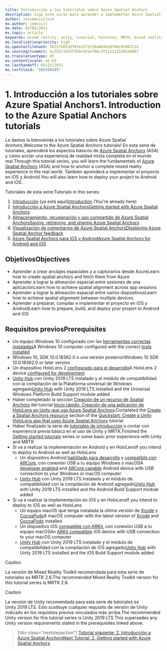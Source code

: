 ```yaml
---
title: Introducción a los tutoriales sobre Azure Spatial Anchors
description: Siga este curso para aprender a implementar Azure Spatial Anchors en una aplicación de realidad mixta.
author: jessemcculloch
ms.author: jemccull
ms.date: 02/05/2021
ms.topic: article
keywords: mixed reality, unity, tutorial, hololens, MRTK, mixed reality toolkit, UWP, Azure spatial anchors, ios, android, Windows 10, ARCore, macOS, Android Build Support, ARKit
ms.localizationpriority: high
ms.openlocfilehash: 263575653df8fe22f2c59a00443d788c6598721b
ms.sourcegitcommit: ac315c1d35f2b9c431e79bc3f1212215301bb867
ms.translationtype: HT
ms.contentlocale: es-ES
ms.lasthandoff: 03/25/2021
ms.locfileid: "105550345"
---
```

# <a name="1-introduction-to-the-azure-spatial-anchors-tutorials"></a><span data-ttu-id="a99d3-104">1. Introducción a los tutoriales sobre Azure Spatial Anchors</span><span class="sxs-lookup"><span data-stu-id="a99d3-104">1. Introduction to the Azure Spatial Anchors tutorials</span></span>

<span data-ttu-id="a99d3-105">Le damos la bienvenida a los tutoriales sobre Azure Spatial Anchors.</span><span class="sxs-lookup"><span data-stu-id="a99d3-105">Welcome to the Azure Spatial Anchors tutorials!</span></span> <span data-ttu-id="a99d3-106">En esta serie de tutoriales, aprenderá los aspectos básicos de <a href="https://azure.microsoft.com/services/spatial-anchors" target="_blank">Azure Spatial Anchors</a> (ASA) y cómo anclar una experiencia de realidad mixta completa en el mundo real.</span><span class="sxs-lookup"><span data-stu-id="a99d3-106">Through this tutorial series, you will learn the fundamentals of <a href="https://azure.microsoft.com/services/spatial-anchors" target="_blank">Azure Spatial Anchors</a> (ASA) and how to anchor a complete mixed reality experience in the real world.</span></span> <span data-ttu-id="a99d3-107">También aprenderá a implementar el proyecto en iOS y Android.</span><span class="sxs-lookup"><span data-stu-id="a99d3-107">You will also learn how to deploy your project to Android and iOS.</span></span>

<span data-ttu-id="a99d3-108">Tutoriales de esta serie:</span><span class="sxs-lookup"><span data-stu-id="a99d3-108">Tutorials in this series:</span></span>

1. <span data-ttu-id="a99d3-109">[Introducción](mr-learning-asa-01.md) (ya está aquí)</span><span class="sxs-lookup"><span data-stu-id="a99d3-109">[Introduction](mr-learning-asa-01.md) (You're already here)</span></span>
2. [<span data-ttu-id="a99d3-110">Introducción a Azure Spatial Anchors</span><span class="sxs-lookup"><span data-stu-id="a99d3-110">Getting started with Azure Spatial Anchors</span></span>](mr-learning-asa-02.md)
3. [<span data-ttu-id="a99d3-111">Almacenamiento, recuperación y uso compartido de Azure Spatial Anchors</span><span class="sxs-lookup"><span data-stu-id="a99d3-111">Saving, retrieving, and sharing Azure Spatial Anchors</span></span>](mr-learning-asa-03.md)
4. [<span data-ttu-id="a99d3-112">Visualización de comentarios de Azure Spatial Anchors</span><span class="sxs-lookup"><span data-stu-id="a99d3-112">Displaying Azure Spatial Anchor feedback</span></span>](mr-learning-asa-04.md)
5. [<span data-ttu-id="a99d3-113">Azure Spatial Anchors para iOS y Android</span><span class="sxs-lookup"><span data-stu-id="a99d3-113">Azure Spatial Anchors for Android and iOS</span></span>](mr-learning-asa-05.md)

## <a name="objectives"></a><span data-ttu-id="a99d3-114">Objetivos</span><span class="sxs-lookup"><span data-stu-id="a99d3-114">Objectives</span></span>

* <span data-ttu-id="a99d3-115">Aprender a crear anclajes espaciales y a capturarlos desde Azure</span><span class="sxs-lookup"><span data-stu-id="a99d3-115">Learn how to create spatial anchors and fetch them from Azure</span></span>
* <span data-ttu-id="a99d3-116">Aprender a lograr la alineación espacial entre sesiones de una aplicación</span><span class="sxs-lookup"><span data-stu-id="a99d3-116">Learn how to achieve spatial alignment across app sessions</span></span>
* <span data-ttu-id="a99d3-117">Aprender a lograr la alineación espacial entre varios dispositivos</span><span class="sxs-lookup"><span data-stu-id="a99d3-117">Learn how to achieve spatial alignment between multiple devices</span></span>
* <span data-ttu-id="a99d3-118">Aprender a preparar, compilar e implementar el proyecto en iOS y Android</span><span class="sxs-lookup"><span data-stu-id="a99d3-118">Learn how to prepare, build, and deploy your project to Android and iOS</span></span>

## <a name="prerequisites"></a><span data-ttu-id="a99d3-119">Requisitos previos</span><span class="sxs-lookup"><span data-stu-id="a99d3-119">Prerequisites</span></span>

* <span data-ttu-id="a99d3-120">Un equipo Windows 10 configurado con las [herramientas correctas instaladas](../../install-the-tools.md)</span><span class="sxs-lookup"><span data-stu-id="a99d3-120">A Windows 10 computer configured with the correct [tools installed](../../install-the-tools.md)</span></span>
* <span data-ttu-id="a99d3-121">Windows 10, SDK 10.0.18362.0 o una versión posterior</span><span class="sxs-lookup"><span data-stu-id="a99d3-121">Windows 10 SDK 10.0.18362.0 or later version</span></span>
* <span data-ttu-id="a99d3-122">Un dispositivo HoloLens 2 [configurado para el desarrollo](../../platform-capabilities-and-apis/using-visual-studio.md#enabling-developer-mode)</span><span class="sxs-lookup"><span data-stu-id="a99d3-122">A HoloLens 2 device [configured for development](../../platform-capabilities-and-apis/using-visual-studio.md#enabling-developer-mode)</span></span>
* <span data-ttu-id="a99d3-123"><a href="https://docs.unity3d.com/Manual/GettingStartedInstallingHub.html" target="_blank">Unity Hub</a> con Unity 2019 LTS instalado y el módulo de compatibilidad con la compilación de la Plataforma universal de Windows agregado</span><span class="sxs-lookup"><span data-stu-id="a99d3-123"><a href="https://docs.unity3d.com/Manual/GettingStartedInstallingHub.html" target="_blank">Unity Hub</a> with Unity 2019 LTS installed and the Universal Windows Platform Build Support module added</span></span>
* <span data-ttu-id="a99d3-124">Haber completado la sección [Creación de un recurso de Spatial Anchors](/azure/spatial-anchors/quickstarts/get-started-unity-hololens#create-a-spatial-anchors-resource) del tutorial [Inicio rápido: Creación de una aplicación de HoloLens en Unity que usa Azure Spatial Anchors](/azure/spatial-anchors/quickstarts/get-started-unity-hololens).</span><span class="sxs-lookup"><span data-stu-id="a99d3-124">Completed the [Create a Spatial Anchors resource](/azure/spatial-anchors/quickstarts/get-started-unity-hololens#create-a-spatial-anchors-resource) section of the [Quickstart: Create a Unity HoloLens app that uses Azure Spatial Anchors](/azure/spatial-anchors/quickstarts/get-started-unity-hololens) tutorial</span></span>
* <span data-ttu-id="a99d3-125">Haber finalizado la serie de [tutoriales de introducción](mr-learning-base-01.md) o contar con experiencia previa básica en el uso de Unity y MRTK.</span><span class="sxs-lookup"><span data-stu-id="a99d3-125">Finished the [Getting started tutorials](mr-learning-base-01.md) series or some basic prior experience with Unity and MRTK</span></span>
* <span data-ttu-id="a99d3-126">Si va a realizar la implementación en Android y en HoloLens</span><span class="sxs-lookup"><span data-stu-id="a99d3-126">If you intend to deploy to Android as well as HoloLens</span></span>
  * <span data-ttu-id="a99d3-127">Un dispositivo Android <a href="https://developer.android.com/studio/debug/dev-options" target="_blank">habilitado para desarrollo</a> y <a href="https://developers.google.com/ar/discover/supported-devices" target="_blank">compatible con ARCore</a>, con conexión USB a tu equipo Windows o macOS</span><span class="sxs-lookup"><span data-stu-id="a99d3-127">A <a href="https://developer.android.com/studio/debug/dev-options" target="_blank">developer enabled</a> and <a href="https://developers.google.com/ar/discover/supported-devices" target="_blank">ARCore capable</a> Android device with USB connection to your Windows or macOS computer</span></span>
  * <span data-ttu-id="a99d3-128"><a href="https://docs.unity3d.com/Manual/GettingStartedInstallingHub.html" target="_blank">Unity Hub</a> con Unity 2019 LTS instalado y el módulo de compatibilidad con la compilación de Android agregado</span><span class="sxs-lookup"><span data-stu-id="a99d3-128"><a href="https://docs.unity3d.com/Manual/GettingStartedInstallingHub.html" target="_blank">Unity Hub</a> with Unity 2019 LTS installed and the Android Build Support module added</span></span>
* <span data-ttu-id="a99d3-129">Si va a realizar la implementación en iOS y en HoloLens</span><span class="sxs-lookup"><span data-stu-id="a99d3-129">If you intend to deploy to iOS as well as HoloLens</span></span>
  * <span data-ttu-id="a99d3-130">Un equipo macOS que tenga instalada la última versión de <a href="https://geo.itunes.apple.com/us/app/xcode/id497799835?mt=12" target="_blank">Xcode</a> y <a href="https://cocoapods.org" target="_blank">CocoaPods</a></span><span class="sxs-lookup"><span data-stu-id="a99d3-130">A macOS computer with the latest version of <a href="https://geo.itunes.apple.com/us/app/xcode/id497799835?mt=12" target="_blank">Xcode</a> and <a href="https://cocoapods.org" target="_blank">CocoaPods</a> installed</span></span>
  * <span data-ttu-id="a99d3-131">Un dispositivo iOS <a href="https://developer.apple.com/documentation/arkit/verifying_device_support_and_user_permission" target="_blank">compatible con ARKit</a>, con conexión USB a tu equipo macOS</span><span class="sxs-lookup"><span data-stu-id="a99d3-131">An <a href="https://developer.apple.com/documentation/arkit/verifying_device_support_and_user_permission" target="_blank">ARKit compatible</a> iOS device with USB connection to your macOS computer</span></span>
  * <span data-ttu-id="a99d3-132"><a href="https://docs.unity3d.com/Manual/GettingStartedInstallingHub.html" target="_blank">Unity Hub</a> con Unity 2019 LTS instalado y el módulo de compatibilidad con la compilación de iOS agregado</span><span class="sxs-lookup"><span data-stu-id="a99d3-132"><a href="https://docs.unity3d.com/Manual/GettingStartedInstallingHub.html" target="_blank">Unity Hub</a> with Unity 2019 LTS installed and the iOS Build Support module added</span></span>

> [!CAUTION]
> <span data-ttu-id="a99d3-133">La versión de Mixed Reality Toolkit recomendada para esta serie de tutoriales es MRTK 2.6.</span><span class="sxs-lookup"><span data-stu-id="a99d3-133">The recommended Mixed Reality Toolkit version for this tutorial series is MRTK 2.6.</span></span>

> [!CAUTION]
> <span data-ttu-id="a99d3-134">La versión de Unity recomendada para esta serie de tutoriales es Unity 2019 LTS. Esto sustituye cualquier requisito de versión de Unity indicado en los requisitos previos vinculados más arriba.</span><span class="sxs-lookup"><span data-stu-id="a99d3-134">The recommended Unity version for this tutorial series is Unity 2019 LTS This supersedes any Unity version requirements stated in the prerequisites linked above.</span></span>

> [!div class="nextstepaction"]
> [<span data-ttu-id="a99d3-135">Tutorial siguiente: 2. Introducción a Azure Spatial Anchors</span><span class="sxs-lookup"><span data-stu-id="a99d3-135">Next Tutorial: 2. Getting started with Azure Spatial Anchors</span></span>](mr-learning-asa-02.md)